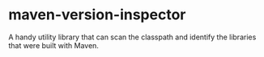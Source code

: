 # maven-version-inspector
A handy utility library that can scan the classpath and identify the libraries that were built with Maven.
